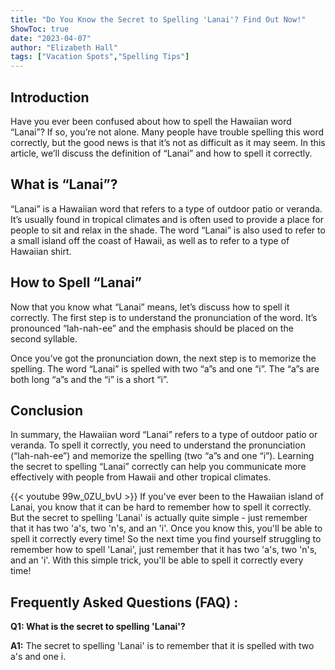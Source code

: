 ```yaml
---
title: "Do You Know the Secret to Spelling 'Lanai'? Find Out Now!"
ShowToc: true 
date: "2023-04-07"
author: "Elizabeth Hall" 
tags: ["Vacation Spots","Spelling Tips"]
---
```

## Introduction
Have you ever been confused about how to spell the Hawaiian word “Lanai”? If so, you’re not alone. Many people have trouble spelling this word correctly, but the good news is that it’s not as difficult as it may seem. In this article, we’ll discuss the definition of “Lanai” and how to spell it correctly.

## What is “Lanai”?

“Lanai” is a Hawaiian word that refers to a type of outdoor patio or veranda. It’s usually found in tropical climates and is often used to provide a place for people to sit and relax in the shade. The word “Lanai” is also used to refer to a small island off the coast of Hawaii, as well as to refer to a type of Hawaiian shirt.

## How to Spell “Lanai”

Now that you know what “Lanai” means, let’s discuss how to spell it correctly. The first step is to understand the pronunciation of the word. It’s pronounced “lah-nah-ee” and the emphasis should be placed on the second syllable.

Once you’ve got the pronunciation down, the next step is to memorize the spelling. The word “Lanai” is spelled with two “a”s and one “i”. The “a”s are both long “a”s and the “i” is a short “i”.

## Conclusion

In summary, the Hawaiian word “Lanai” refers to a type of outdoor patio or veranda. To spell it correctly, you need to understand the pronunciation (“lah-nah-ee”) and memorize the spelling (two “a”s and one “i”). Learning the secret to spelling “Lanai” correctly can help you communicate more effectively with people from Hawaii and other tropical climates.

{{< youtube 99w_0ZU_bvU >}} 
If you've ever been to the Hawaiian island of Lanai, you know that it can be hard to remember how to spell it correctly. But the secret to spelling 'Lanai' is actually quite simple - just remember that it has two 'a's, two 'n's, and an 'i'. Once you know this, you'll be able to spell it correctly every time! So the next time you find yourself struggling to remember how to spell 'Lanai', just remember that it has two 'a's, two 'n's, and an 'i'. With this simple trick, you'll be able to spell it correctly every time!

## Frequently Asked Questions (FAQ) :
**Q1: What is the secret to spelling 'Lanai'?**

**A1:** The secret to spelling 'Lanai' is to remember that it is spelled with two a's and one i.






